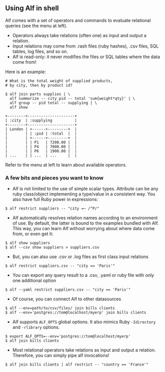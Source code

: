 ## Using Alf in shell

Alf comes with a set of operators and commands to evaluate relational queries (see the menu at left). 

* Operators always take relations (often one) as input and output a relation. 
* Input relations may come from .rash files (ruby hashes), .csv files, SQL tables, log files, and so on.
* Alf is read-only: it never modifies the files or SQL tables where the data come from!

Here is an example:

<pre><code class="bash"># What is the total weight of supplied products, 
# by city, then by product id?

$ alf join parts supplies | \
  alf summarize -- city pid -- total 'sum{weight*qty}' | \
  alf group -- pid total -- supplying | \
  alf show

+--------+---------------------+
| :city  | :supplying          |
+--------+---------------------+
| London | +------+---------+  |
|        | | :pid | :total  |  |
|        | +------+---------+  |
|        | | P1   | 7200.00 |  |
|        | | P4   | 7000.00 |  |
|        | | P6   | 1900.00 |  |
| ...    | | ...  | ...     |  |
</code></pre>

Refer to the menu at left to learn about available operators.

### A few bits and pieces you want to know

* Alf is not limited to the use of simple scalar types. Attribute can be any ruby class/object implementing a type/value in a consistent way. You also have full Ruby power in expressions:

<pre><code class="terminal">$ alf restrict suppliers -- "city =~ /^P/"</code></pre>

* Alf automatically resolves relation names according to an environment of use. By default, the latter is bound to the examples bundled with Alf. This way, you can learn Alf without worrying about where data come from, or even get it:

<pre><code class="terminal">$ alf show suppliers
$ alf --csv show suppliers > suppliers.csv</code></pre>

* But, you can also use .csv or .log files as first class input relations

<pre><code class="terminal">$ alf restrict suppliers.csv -- "city == 'Paris'"</code></pre>

* You can export any query result to a .csv, .yaml or ruby file with only one additional option

<pre><code class="terminal">$ alf --yaml restrict suppliers.csv -- "city == 'Paris'"</code></pre>

* Of course, you can connect Alf to other datasources

<pre><code class="terminal">$ alf --env=path/to/csv/files/ join bills clients
$ alf --env='postgres://tom@localhost/myerp' join bills clients
</code></pre>

* Alf supports `ALF_OPTS` global options. It also mimics Ruby `-Idirectory` and `-rlibrary` options.

<pre><code class="terminal">$ export ALF_OPTS=--env='postgres://tom@localhost/myerp' 
$ alf join bills clients
</code></pre>

* Most relational operators take relations as input and output a relation. Therefore, you can simply pipe alf invocations!

<pre><code class="terminal">$ alf join bills clients | alf restrict -- "country == 'France'"</code></pre>


